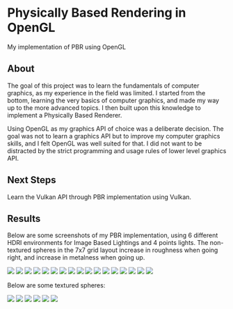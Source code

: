 # Physically Based Rendering in OpenGL

My implementation of PBR using OpenGL

## About

The goal of this project was to learn the fundamentals of computer graphics, as my experience in the field was limited.
I started from the bottom, learning the very basics of computer graphics, and made my way up to the more advanced topics. 
I then built upon this knowledge to implement a Physically Based Renderer.

Using OpenGL as my graphics API of choice was a deliberate decision. The goal was not to learn a graphics API but to improve my 
computer graphics skills, and I felt OpenGL was well suited for that. I did not want to be distracted by the strict programming 
and usage rules of lower level graphics API. 

## Next Steps

Learn the Vulkan API through PBR implementation using Vulkan.

## Results

Below are some screenshots of my PBR implementation, using 6 different HDRI environments for Image Based Lightings and 4 points lights.
The non-textured spheres in the 7x7 grid layout increase in roughness when going right, and increase in metalness when going up.

<img src="Screenshots/overall1.png" />
<img src="Screenshots/overall2.png" />
<img src="Screenshots/overall3.png" />
<img src="Screenshots/overall4.png" />
<img src="Screenshots/overall5.png" />
<img src="Screenshots/overall6.png" />
<img src="Screenshots/closeup1.png" />
<img src="Screenshots/closeup2.png" />
<img src="Screenshots/closeup3.png" />
<img src="Screenshots/closeup4.png" />
<img src="Screenshots/single1.png" />
<img src="Screenshots/single2.png" />
<img src="Screenshots/single3.png" />
<img src="Screenshots/single4.png" />
<img src="Screenshots/single5.png" />
<img src="Screenshots/single6.png" />
<img src="Screenshots/single7.png" />

Below are some textured spheres:

<img src="Screenshots/textured1.png" />
<img src="Screenshots/textured2.png" />
<img src="Screenshots/textured3.png" />
<img src="Screenshots/textured4.png" />
<img src="Screenshots/textured5.png" />
<img src="Screenshots/textured6.png" />



